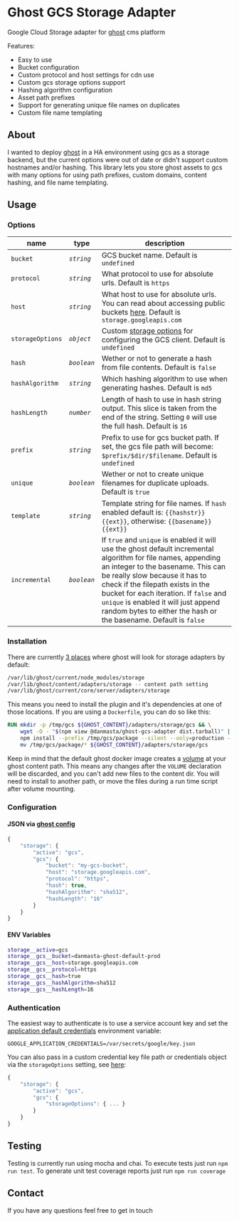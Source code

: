 # Ghost GCS Storage Adapter
Google Cloud Storage adapter for [ghost](https://ghost.org/) cms platform

Features:
* Easy to use
* Bucket configuration
* Custom protocol and host settings for cdn use
* Custom gcs storage options support
* Hashing algorithm configuration
* Asset path prefixes
* Support for generating unique file names on duplicates
* Custom file name templating

## About
I wanted to deploy [ghost](https://ghost.org/) in a HA environment using gcs as a storage backend, but the current options were out of date or didn't support custom hostnames and/or hashing. This library lets you store ghost assets to gcs with many options for using path prefixes, custom domains, content hashing, and file name templating.

## Usage
### Options
name | type | description
-----|----- | -----------
`bucket` | *`string`* | GCS bucket name. Default is `undefined`
`protocol` | *`string`* | What protocol to use for absolute urls. Default is `https`
`host` | *`string`* | What host to use for absolute urls. You can read about accessing public buckets [here](https://cloud.google.com/storage/docs/access-public-data). Default is `storage.googleapis.com`
`storageOptions` | *`object`* | Custom [storage options](https://googleapis.dev/nodejs/storage/latest/global.html#StorageOptions) for configuring the GCS client. Default is `undefined`
`hash` | *`boolean`* | Wether or not to generate a hash from file contents. Default is `false`
`hashAlgorithm` | *`string`* | Which hashing algorithm to use when generating hashes. Default is `md5`
`hashLength` | *`number`* | Length of hash to use in hash string output. This slice is taken from the end of the string. Setting `0` will use the full hash. Default is `16`
`prefix` | *`string`* | Prefix to use for gcs bucket path. If set, the gcs file path will become: `$prefix/$dir/$filename`. Default is `undefined`
`unique` | *`boolean`* | Wether or not to create unique filenames for duplicate uploads. Default is `true`
`template` | *`string`* | Template string for file names. If `hash` enabled default is: `{{hashstr}}{{ext}}`, otherwise: `{{basename}}{{ext}}`
`incremental` | *`boolean`* | If `true` and `unique` is enabled it will use the ghost default incremental algorithm for file names, appending an integer to the basename. This can be really slow because it has to check if the filepath exists in the bucket for each iteration. If `false` and `unique` is enabled it will just append random bytes to either the hash or the basename. Default is `false`

### Installation
There are currently [3 places](https://github.com/TryGhost/Ghost/blob/3.26.1/core/server/services/adapter-manager/index.js#L7) where ghost will look for storage adapters by default:
```bash
/var/lib/ghost/current/node_modules/storage
/var/lib/ghost/content/adapters/storage -- content path setting
/var/lib/ghost/current/core/server/adapters/storage
```

This means you need to install the plugin and it's dependencies at one of those locations. If you are using a `Dockerfile`, you can do so like this:
```dockerfile
RUN mkdir -p /tmp/gcs ${GHOST_CONTENT}/adapters/storage/gcs && \
    wget -O - "$(npm view @danmasta/ghost-gcs-adapter dist.tarball)" | tar xz -C /tmp/gcs && \
    npm install --prefix /tmp/gcs/package --silent --only=production --no-optional --no-progress && \
    mv /tmp/gcs/package/* ${GHOST_CONTENT}/adapters/storage/gcs
```

Keep in mind that the default ghost docker image creates a [volume](https://github.com/docker-library/ghost/blob/83cacc75655bf26aae65465d66fd1b981e9203d5/3/alpine/Dockerfile#L66) at your ghost content path. This means any changes after the `VOLUME` declaration will be discarded, and you can't add new files to the content dir. You will need to install to another path, or move the files during a run time script after volume mounting.

### Configuration
#### JSON via [ghost config](https://ghost.org/docs/concepts/config/)
```js
{
    "storage": {
        "active": "gcs",
        "gcs": {
            "bucket": "my-gcs-bucket",
            "host": "storage.googleapis.com",
            "protocol": "https",
            "hash": true,
            "hashAlgorithm": "sha512",
            "hashLength": "16"
        }
    }
}
```

#### ENV Variables
```bash
storage__active=gcs
storage__gcs__bucket=danmasta-ghost-default-prod
storage__gcs__host=storage.googleapis.com
storage__gcs__protocol=https
storage__gcs__hash=true
storage__gcs__hashAlgorithm=sha512
storage__gcs__hashLength=16
```

### Authentication
The easiest way to authenticate is to use a service account key and set the [application default credentials](https://cloud.google.com/docs/authentication/production) environment variable:
```
GOOGLE_APPLICATION_CREDENTIALS=/var/secrets/google/key.json
```

You can also pass in a custom credential key file path or credentials object via the `storageOptions` setting, see [here](https://googleapis.dev/nodejs/storage/latest/global.html#StorageOptions):
```js
{
    "storage": {
        "active": "gcs",
        "gcs": {
            "storageOptions": { ... }
        }
    }
}
```

## Testing
Testing is currently run using mocha and chai. To execute tests just run `npm run test`. To generate unit test coverage reports just run `npm run coverage`

## Contact
If you have any questions feel free to get in touch
